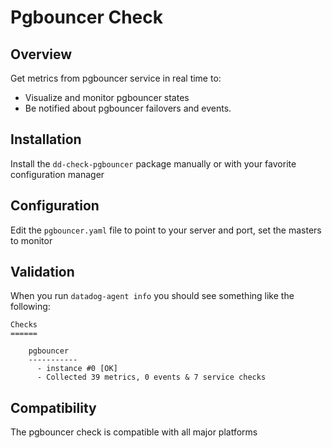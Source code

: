 # Pgbouncer Check

## Overview

Get metrics from pgbouncer service in real time to:

* Visualize and monitor pgbouncer states
* Be notified about pgbouncer failovers and events.

## Installation

Install the `dd-check-pgbouncer` package manually or with your favorite configuration manager

## Configuration

Edit the `pgbouncer.yaml` file to point to your server and port, set the masters to monitor

## Validation

When you run `datadog-agent info` you should see something like the following:

    Checks
    ======

        pgbouncer
        -----------
          - instance #0 [OK]
          - Collected 39 metrics, 0 events & 7 service checks

## Compatibility

The pgbouncer check is compatible with all major platforms
